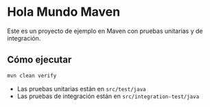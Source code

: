 # Hola Mundo Maven

Este es un proyecto de ejemplo en Maven con pruebas unitarias y de integración.

## Cómo ejecutar

```bash
mvn clean verify
```

- Las pruebas unitarias están en `src/test/java`
- Las pruebas de integración están en `src/integration-test/java`
